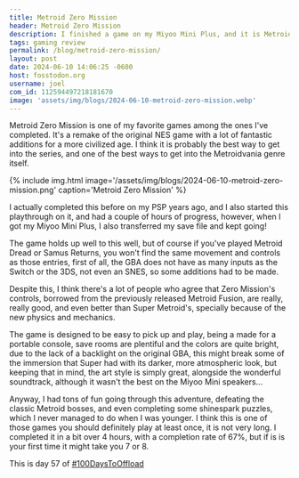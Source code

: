 ```yaml
---
title: Metroid Zero Mission
header: Metroid Zero Mission
description: I finished a game on my Miyoo Mini Plus, and it is Metroid Zero Mission! A game I've already played, but I decided to go back where it all started.
tags: gaming review
permalink: /blog/metroid-zero-mission/
layout: post
date: 2024-06-10 14:06:25 -0600
host: fosstodon.org
username: joel
com_id: 112594497218181670
image: 'assets/img/blogs/2024-06-10-metroid-zero-mission.webp'
---
```


Metroid Zero Mission is one of my favorite games among the ones I've completed. It's a remake of the original NES game with a lot of fantastic additions for a more civilized age. I think it is probably the best way to get into the series, and one of the best ways to get into the Metroidvania genre itself.

{% include img.html image='/assets/img/blogs/2024-06-10-metroid-zero-mission.png' caption='Metroid Zero Mission' %}

I actually completed this before on my PSP years ago, and I also started this playthrough on it, and had a couple of hours of progress, however, when I got my Miyoo Mini Plus, I also transferred my save file and kept going!

The game holds up well to this well, but of course if you've played Metroid Dread or Samus Returns, you won't find the same movement and controls as those entries, first of all, the GBA does not have as many inputs as the Switch or the 3DS, not even an SNES, so some additions had to be made.

Despite this, I think there's a lot of people who agree that Zero Mission's controls, borrowed from the previously released Metroid Fusion, are really, really good, and even better than Super Metroid's, specially because of the new physics and mechanics.

The game is designed to be easy to pick up and play, being a made for a portable console, save rooms are plentiful and the colors are quite bright, due to the lack of a backlight on the original GBA, this might break some of the immersion that Super had with its darker, more atmospheric look, but keeping that in mind, the art style is simply great, alongside the wonderful soundtrack, although it wasn't the best on the Miyoo Mini speakers...

Anyway, I had tons of fun going through this adventure, defeating the classic Metroid bosses, and even completing some shinespark puzzles, which I never managed to do when I was younger. I think this is one of those games you should definitely play at least once, it is not very long. I completed it in a bit over 4 hours, with a completion rate of 67%, but if is is your first time it might take you 7 or 8.

This is day 57 of [#100DaysToOffload](https://100daystooffload.com)
